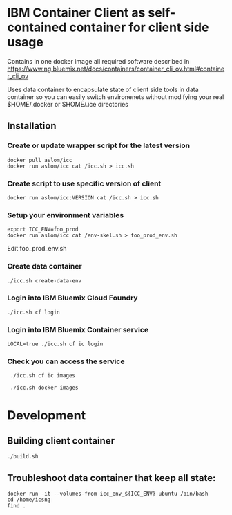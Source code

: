 
# IBM Container Client as self-contained container for client side usage

Contains in one docker image all required software described in
https://www.ng.bluemix.net/docs/containers/container_cli_ov.html#container_cli_ov

Uses data container to encapsulate state of client side tools in data container so you can easily switch environenets without modifying your real $HOME/.docker or $HOME/.ice directories

## Installation

### Create or update wrapper script for the latest version

```
docker pull aslom/icc
docker run aslom/icc cat /icc.sh > icc.sh
```

### Create script to use specific version of client

```
docker run aslom/icc:VERSION cat /icc.sh > icc.sh
```

### Setup your environment variables

```
export ICC_ENV=foo_prod
docker run aslom/icc cat /env-skel.sh > foo_prod_env.sh
```

Edit foo_prod_env.sh

### Create data container

```
./icc.sh create-data-env
```

### Login into IBM Bluemix Cloud Foundry

```
./icc.sh cf login
```

### Login into IBM Bluemix Container service

```
LOCAL=true ./icc.sh cf ic login
```

### Check you can access the service

```
 ./icc.sh cf ic images
```

```
 ./icc.sh docker images
```

# Development

## Building client container

```
./build.sh
```


## Troubleshoot data container that keep all state:

```
docker run -it --volumes-from icc_env_${ICC_ENV} ubuntu /bin/bash
cd /home/icsng
find .
```
